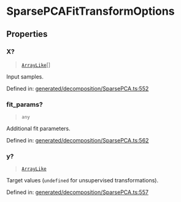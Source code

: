 # SparsePCAFitTransformOptions

## Properties

### X?

> [`ArrayLike`](../types/ArrayLike.md)[]

Input samples.

Defined in:  [generated/decomposition/SparsePCA.ts:552](https://github.com/transitive-bullshit/scikit-learn-ts/blob/92ab806/packages/sklearn/src/generated/decomposition/SparsePCA.ts#L552)

### fit\_params?

> `any`

Additional fit parameters.

Defined in:  [generated/decomposition/SparsePCA.ts:562](https://github.com/transitive-bullshit/scikit-learn-ts/blob/92ab806/packages/sklearn/src/generated/decomposition/SparsePCA.ts#L562)

### y?

> [`ArrayLike`](../types/ArrayLike.md)

Target values (`undefined` for unsupervised transformations).

Defined in:  [generated/decomposition/SparsePCA.ts:557](https://github.com/transitive-bullshit/scikit-learn-ts/blob/92ab806/packages/sklearn/src/generated/decomposition/SparsePCA.ts#L557)
